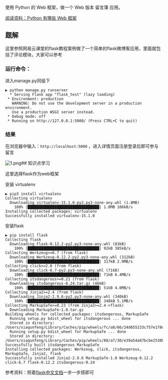 

使用 Python 的 Web 框架，做一个 Web 版本 留言簿 应用。

[阅读资料：Python 有哪些 Web 框架](http://v2ex.com/t/151643#reply53)


## 题解
这里参照网易云课堂的flask教程案例做了一个简单的flask微博客应用，里面就包括了评论模块，大家可以参考
### 运行命令：
进入manage.py同级下

```
▶ python manage.py runserver
  * Serving Flask app "flask_test" (lazy loading)
 * Environment: production
   WARNING: Do not use the development server in a production environment.
   Use a production WSGI server instead.
 * Debug mode: off
 * Running on http://127.0.0.1:5000/ (Press CTRL+C to quit)

```

### 结果

在浏览器中输入：`http://localhost:5000` ，进入详情页面注册登录后即可参与留言

![1.png](https://upload-images.jianshu.io/upload_images/7415868-dcbe9326f4026b02.png?imageMogr2/auto-orient/strip%7CimageView2/2/w/1240)## 知识点学习

这里选择flask作为web框架

安装 virtualenv

```
▶ pip3 install virtualenv
Collecting virtualenv
  Downloading virtualenv-15.1.0-py2.py3-none-any.whl (1.8MB)
    100% |████████████████████████████████| 1.8MB 106kB/s
Installing collected packages: virtualenv
Successfully installed virtualenv-15.1.0
```

安装flask

```
▶ pip install flask
Collecting flask
  Downloading Flask-0.12.2-py2.py3-none-any.whl (83kB)
    100% |████████████████████████████████| 92kB 385kB/s
Collecting Werkzeug>=0.7 (from flask)
  Downloading Werkzeug-0.12.2-py2.py3-none-any.whl (312kB)
    100% |████████████████████████████████| 317kB 2.9MB/s
Collecting click>=2.0 (from flask)
  Downloading click-6.7-py2.py3-none-any.whl (71kB)
    100% |████████████████████████████████| 71kB 6.4MB/s
Collecting itsdangerous>=0.21 (from flask)
  Downloading itsdangerous-0.24.tar.gz (46kB)
    100% |████████████████████████████████| 51kB 4.0MB/s
Collecting Jinja2>=2.4 (from flask)
  Downloading Jinja2-2.9.6-py2.py3-none-any.whl (340kB)
    100% |████████████████████████████████| 348kB 5.1MB/s
Collecting MarkupSafe>=0.23 (from Jinja2>=2.4->flask)
  Downloading MarkupSafe-1.0.tar.gz
Building wheels for collected packages: itsdangerous, MarkupSafe
  Running setup.py bdist_wheel for itsdangerous ... done
  Stored in directory: /Users/xiaqunfeng/Library/Caches/pip/wheels/fc/a8/66/24d655233c757e178d45dea2de22a04c6d92766abfb741129a
  Running setup.py bdist_wheel for MarkupSafe ... done
  Stored in directory: /Users/xiaqunfeng/Library/Caches/pip/wheels/88/a7/30/e39a54a87bcbe25308fa3ca64e8ddc75d9b3e5afa21ee32d57
Successfully built itsdangerous MarkupSafe
Installing collected packages: Werkzeug, click, itsdangerous, MarkupSafe, Jinja2, flask
Successfully installed Jinja2-2.9.6 MarkupSafe-1.0 Werkzeug-0.12.2 click-6.7 flask-0.12.2 itsdangerous-0.24
```

参考资料：照着[flask中文文档](http://docs.jinkan.org/docs/flask/tutorial/introduction.html)一步一步搭即可